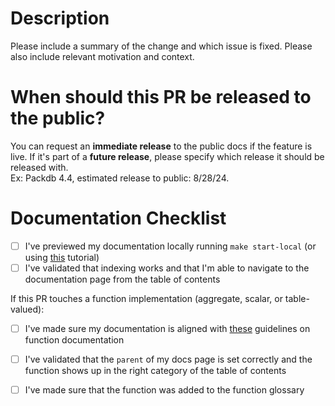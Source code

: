 # Description
Please include a summary of the change and which issue is fixed. Please also include relevant motivation and context.

# When should this PR be released to the public?
You can request an **immediate release** to the public docs if the feature is live.
If it's part of a **future release**, please specify which release it should be released with. 
<BR>
Ex: Packdb 4.4, estimated release to public: 8/28/24.

# Documentation Checklist
- [ ] I've previewed my documentation locally running `make start-local` (or using [this](https://docs.github.com/en/pages/setting-up-a-github-pages-site-with-jekyll/testing-your-github-pages-site-locally-with-jekyll) tutorial) 
- [ ] I've validated that indexing works and that I'm able to navigate to the documentation page from the table of contents

If this PR touches a function implementation (aggregate, scalar, or table-valued):
- [ ] I've made sure my documentation is aligned with [these](https://github.com/firebolt-analytics/firebolt-docs-staging/blob/gh-pages/.github/ISSUE_TEMPLATE/new-function-template.md) guidelines on function documentation 
- [ ] I've validated that the `parent` of my docs page is set correctly and the function shows up in the right category of the table of contents
- [ ] I've made sure that the function was added to the function glossary

